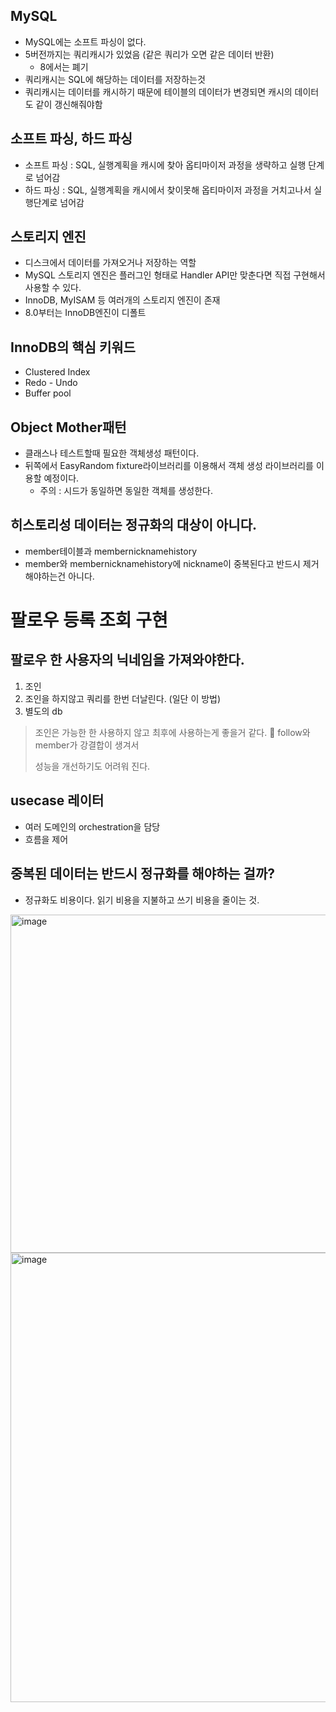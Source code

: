 ## MySQL
+ MySQL에는 소프트 파싱이 없다.
+ 5버전까지는 쿼리캐시가 있었음 (같은 쿼리가 오면 같은 데이터 반환)
  - 8에서는 폐기
+ 쿼리캐시는 SQL에 해당하는 데이터를 저장하는것
+ 쿼리캐시는 데이터를 캐시하기 때문에 테이블의 데이터가 변경되면 캐시의 데이터도 같이 갱신해줘야함 

## 소프트 파싱, 하드 파싱
+ 소프트 파싱 : SQL, 실행계획을 캐시에 찾아 옵티마이저 과정을 생략하고 실행 단계로 넘어감
+ 하드 파싱 : SQL, 실행계획을 캐시에서 찾이못해 옵티마이저 과정을 거치고나서 실행단계로 넘어감

## 스토리지 엔진
+ 디스크에서 데이터를 가져오거나 저장하는 역할
+ MySQL 스토리지 엔진은 플러그인 형태로 Handler API만 맞춘다면 직접 구현해서 사용할 수 있다.
+ InnoDB, MyISAM 등 여러개의 스토리지 엔진이 존재
+ 8.0부터는 InnoDB엔진이 디폴트

## InnoDB의 핵심 키워드
+ Clustered Index
+ Redo - Undo
+ Buffer pool

## Object Mother패턴
+ 클래스나 테스트할때 필요한 객체생성 패턴이다.
+ 뒤쪽에서 EasyRandom fixture라이브러리를 이용해서 객체 생성 라이브러리를 이용할 예정이다.
  - 주의 : 시드가 동일하면 동일한 객체를 생성한다.
  
## 히스토리성 데이터는 정규화의 대상이 아니다.
+ member테이블과 membernicknamehistory
+ member와 membernicknamehistory에 nickname이 중복된다고 반드시 제거 해야하는건 아니다.

# 팔로우 등록 조회 구현
## 팔로우 한 사용자의 닉네임을 가져와야한다.
1. 조인
2. 조인을 하지않고 쿼리를 한번 더날린다. (일단 이 방법)
3. 별도의 db

> 조인은 가능한 한 사용하지 않고 최후에 사용하는게 좋을거 같다.
>
> follow와 member가 강결합이 생겨서
>
> 성능을 개선하기도 어려워 진다.

## usecase 레이터
+ 여러 도메인의 orchestration을 담당
+ 흐름을 제어

## 중복된 데이터는 반드시 정규화를 해야하는 걸까?
+ 정규화도 비용이다. 읽기 비용을 지불하고 쓰기 비용을 줄이는 것.

<img width="541" alt="image" src="https://github.com/HyangKeunChoi/TIL-Today-I-Learned-/assets/49984996/b788412b-8b0a-4f6f-916e-ebbd306f2eda">

<img width="719" alt="image" src="https://github.com/HyangKeunChoi/TIL-Today-I-Learned-/assets/49984996/272c38e7-b190-4d03-90ad-00e7e69bb078">



